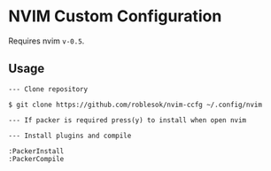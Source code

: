 # NVIM Custom Configuration

Requires nvim `v-0.5`.

## Usage

```
--- Clone repository

$ git clone https://github.com/roblesok/nvim-ccfg ~/.config/nvim

--- If packer is required press(y) to install when open nvim

--- Install plugins and compile 

:PackerInstall
:PackerCompile
```
